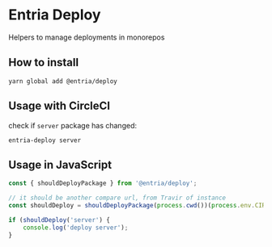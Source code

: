# Entria Deploy

Helpers to manage deployments in monorepos

## How to install

```
yarn global add @entria/deploy
```

## Usage with CircleCI

check if `server` package has changed:
```
entria-deploy server
```

## Usage in JavaScript

```jsx
const { shouldDeployPackage } from '@entria/deploy';

// it should be another compare url, from Travir of instance
const shouldDeploy = shouldDeployPackage(process.cwd())(process.env.CIRCLE_COMPARE_URL);

if (shouldDeploy('server') {
    console.log('deploy server');
}

```
